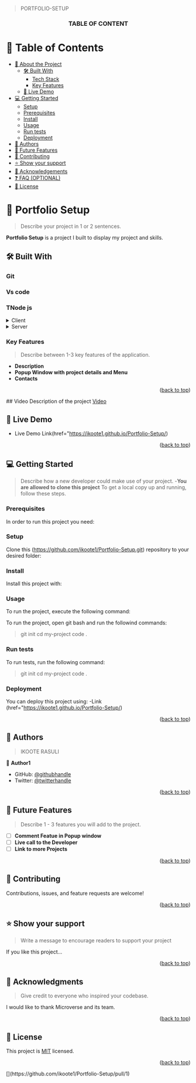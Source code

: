 <a name="PORTFOLIO-SETUP"></a>
>PORTFOLIO-SETUP

<div align="center">

  <h3><b>TABLE OF CONTENT</b></h3>

</div>

<!-- TABLE OF CONTENTS -->

# 📗 Table of Contents

- [📖 About the Project](#about-project)
  - [🛠 Built With](#built-with)
    - [Tech Stack](#tech-stack)
    - [Key Features](#key-features)
  - [🚀 Live Demo](#live-demo)
- [💻 Getting Started](#getting-started)
  - [Setup](#setup)
  - [Prerequisites](#prerequisites)
  - [Install](#install)
  - [Usage](#usage)
  - [Run tests](#run-tests)
  - [Deployment](#triangular_flag_on_post-deployment)
- [👥 Authors](#authors)
- [🔭 Future Features](#future-features)
- [🤝 Contributing](#contributing)
- [⭐️ Show your support](#support)
- [🙏 Acknowledgements](#acknowledgements)
- [❓ FAQ (OPTIONAL)](#faq)
- [📝 License](#license)

<!-- PROJECT DESCRIPTION -->

# 📖 Portfolio Setup <a name="about-project"></a>

> Describe your project in 1 or 2 sentences.

**Portfolio Setup** is a project I built to display my project and skills.

## 🛠 Built With <a name="built-with"></a>

### Git <a name="Git"></a>
### Vs code<a name="Vs code"></a>
### TNode js <a name="Node js"></a>

<details>
  <summary>Client</summary>
  <ul>
    <li><a href="https://github.com/ikoote1/Portfolio-Setup/edit/main/README.md">Readme</a></li>
  </ul>
</details>

<details>
  <summary>Server</summary>
  <ul>
    <li><a href="https://github.com/ikoote1/Portfolio-Setup">Repo</a></li>
  </ul>
</details>


<!-- Features -->

### Key Features <a name="key-features"></a>

> Describe between 1-3 key features of the application.

- **Description**
- **Popup Window with project details and Menu**
- **Contacts**

<p align="right">(<a href="#readme-top">back to top</a>)</p>
## Video Description of the project <a name="Video" href="https://www.loom.com/share/5105d97c56bc45adbcd6633f3da77ec2" > Video </a>

<!-- LIVE DEMO -->

## 🚀 Live Demo <a name="Preim Live"></a>

- Live Demo Link(href="https://ikoote1.github.io/Portfolio-Setup/)

<p align="right">(<a href="#readme-top">back to top</a>)</p>

<!-- GETTING STARTED -->

## 💻 Getting Started <a name="getting-started"></a>

> Describe how a new developer could make use of your project.
-**You are allowed to clone this project**
To get a local copy up and running, follow these steps.

### Prerequisites

In order to run this project you need:

<!--
Command:

```sh
 gem install rails
```
 -->

### Setup

Clone this (https://github.com/ikoote1/Portfolio-Setup.git) repository to your desired folder:

<!--
Commands:

```sh
  cd my-folder
  git clone git@github.com/ikoote1/Portfolio-Setup.git
```
--->

### Install

Install this project with:

<!--
Example command:

```sh
  cd my-project
  gem install
```
--->

### Usage

To run the project, execute the following command:


To run the project, open git bash and run the followind commands:

> git init
> cd my-project
> code .


### Run tests

To run tests, run the following command:


> git init
> cd my-project
> code .

### Deployment

You can deploy this project using:
-Link (href="https://ikoote1.github.io/Portfolio-Setup/)

<p align="right">(<a href="#readme-top">back to top</a>)</p>

<!-- AUTHORS -->

## 👥 Authors <a name="Ikoote Rasuli"></a>

> IKOOTE RASULI

👤 **Author1**

- GitHub: [@githubhandle](https://github.com/ikoote1)
- Twitter: [@twitterhandle](https://twitter.com/ikoote1)


<p align="right">(<a href="#readme-top">back to top</a>)</p>

<!-- FUTURE FEATURES -->

## 🔭 Future Features <a name="future-features"></a>

> Describe 1 - 3 features you will add to the project.

- [ ] **Comment Featue in Popup window**
- [ ] **Live call to the Developer**
- [ ] **Link to more Projects**

<p align="right">(<a href="#readme-top">back to top</a>)</p>

<!-- CONTRIBUTING -->

## 🤝 Contributing <a name="contributing"></a>

Contributions, issues, and feature requests are welcome!

<p align="right">(<a href="#readme-top">back to top</a>)</p>

<!-- SUPPORT -->

## ⭐️ Show your support <a name="support"></a>

> Write a message to encourage readers to support your project

If you like this project...

<p align="right">(<a href="#readme-top">back to top</a>)</p>

<!-- ACKNOWLEDGEMENTS -->

## 🙏 Acknowledgments <a name="acknowledgements"></a>

> Give credit to everyone who inspired your codebase.

I would like to thank Microverse and its team.

<p align="right">(<a href="#readme-top">back to top</a>)</p>

<!-- LICENSE -->

## 📝 License <a name="license"></a>

This project is [MIT](./LICENSE) licensed.


<p align="right">(<a href="#readme-top">back to top</a>)</p>
[](https://github.com/ikoote1/Portfolio-Setup/pull/1)
